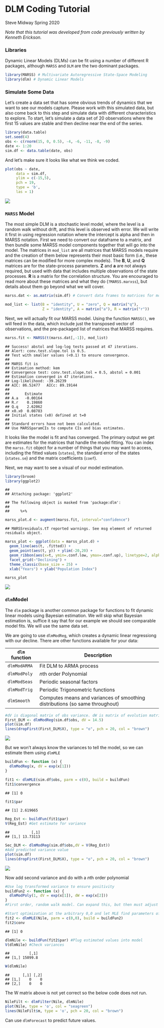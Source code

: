 DLM Coding Tutorial
================
Steve Midway
Spring 2020

*Note that this tutorial was developed from code previously written by
Kenneth Erickson.*

### Libraries

Dynamic Linear Models (DLMs) can be fit using a number of different R
packages, although `MARSS` and `DLM` are the two dominant packages.

``` r
library(MARSS) # Multivariate Autoregressive State-Space Modeling
library(dlm) # Dynamic Linear Models
```

### Simulate Some Data

Let’s create a data set that has some obvious trends of dynamics that we
want to see our models capture. Please work with this simulated data,
but also come back to this step and simulate data with different
characteristics to explore. To start, let’s simulate a data set of 20
observations where the first 15 values are stable and then decline near
the end of the series.

``` r
library(data.table)
set.seed(4)
obs <- c(rnorm(15, 0, 0.5), -4, -6, -11, -8, -9)
date <- 1:20
sim.df <- data.table(date, obs)
```

And let’s make sure it looks like what we think we coded.

``` r
plot(obs ~ date, 
     data = sim.df,
     ylim = c(-15,5),
     pch = 19,
     type = 'b',
     las = 1)
```

![](DLM_Coding_files/figure-gfm/unnamed-chunk-3-1.png)<!-- -->

### `MARSS` Model

The most simple DLM is a stochastic level model, where the level is a
random walk without drift, and this level is observed with error. We
will write it first in using regression notation where the intercept is
alpha and then in MARSS notation. First we need to convert our dataframe
to a matrix, and then bundle some MARSS model components together that
will go into the model. The matrices in `mod_list` are all matrices that
MARSS models require and the creation of them below represents their
most basic form (i.e., these matrices can be modified for more complex
models). The **B**, **U**, and **Q** matrices are for the state-process
parameters. **Z** and **a** are not always required, but used with data
that includes multiple observations of the state processes. **R** is a
matrix for the correlation structure. You are encouraged to read more
about these matrices and what they do (`?MARSS.marxss`), but details
about them go beyond what we will
cover.

``` r
marss.dat <- as.matrix(sim.df) # Convert data frames to matrices for model

mod_list <- list(B = "identity", U = "zero", Q = matrix("q"),
                 Z = "identity", A = matrix("a"), R = matrix("r"))
```

Next, we will actually fit our MARSS model. Using the function
`MARSS()`, we will feed in the data, which include just the transposed
vector of observations, and the pre-packaged list of matrices that MARSS
requires.

``` r
marss.fit <- MARSS(t(marss.dat[,-1]), mod_list)
```

    ## Success! abstol and log-log tests passed at 47 iterations.
    ## Alert: conv.test.slope.tol is 0.5.
    ## Test with smaller values (<0.1) to ensure convergence.
    ## 
    ## MARSS fit is
    ## Estimation method: kem 
    ## Convergence test: conv.test.slope.tol = 0.5, abstol = 0.001
    ## Estimation converged in 47 iterations. 
    ## Log-likelihood: -39.26239 
    ## AIC: 86.52477   AICc: 89.19144   
    ##  
    ##       Estimate
    ## A.a   -0.00164
    ## R.r    0.19860
    ## Q.q    2.62062
    ## x0.x0  0.08783
    ## Initial states (x0) defined at t=0
    ## 
    ## Standard errors have not been calculated. 
    ## Use MARSSparamCIs to compute CIs and bias estimates.

It looks like the model is fit and has converged. The primary output we
get are estimates for the matrices that handle the model fitting. You
can index the `marss.fit` object for a number of things that you may
want to access, including the fitted values (`states`), the standard
error of the states (`states.se`) and the matrix coefficients (`coef`).

Next, we may want to see a visual of our model estimation.

``` r
library(broom)
library(ggplot2)
```

    ## 
    ## Attaching package: 'ggplot2'

    ## The following object is masked from 'package:dlm':
    ## 
    ##     %+%

``` r
marss_plot.d <- augment(marss.fit, interval="confidence")
```

    ## MARSSresiduals.tT reported warnings. See msg element of returned residuals object.

``` r
marss_plot <- ggplot(data = marss_plot.d) +
  geom_line(aes(t, .fitted)) +
  geom_point(aes(t, y)) + ylim(-20,20) +
  geom_ribbon(aes(x=t, ymin=.conf.low, ymax=.conf.up), linetype=2, alpha=0.3) +
  facet_grid(~"Declining") + 
  theme_classic(base_size = 25) +
  xlab("Years") + ylab("Population Index")

marss_plot
```

![](DLM_Coding_files/figure-gfm/unnamed-chunk-6-1.png)<!-- -->

### `dlm`Model

The `dlm` package is another common package for functions to fit dynamic
linear models using Bayesian estimation. We will skip what Bayesian
estimation is, suffice it say that for our example we should see
comparable model fits. We will use the same data set.

We are going to use `dlmModReg`, which creates a dynamic linear
regressiong with our decline. There are other functions available for
your
data:

| `dlm` function | Description                                                                  |
| -------------- | ---------------------------------------------------------------------------- |
| `dlmModARMA`   | Fit DLM to ARMA process                                                      |
| `dlmModPoly`   | *n*th order Polynomial                                                       |
| `dlmModSeas`   | Periodic seasonal factors                                                    |
| `dlmModTrig`   | Periodic Trigonometric functions                                             |
| `dlmSmooth`    | Computes means and variances of smoothing distributions (so same throughout) |

``` r
#dV is diagonal matrix of obs variance. dW is matrix of evolution matrix
First_DLM <- dlmModReg(sim.df$obs, dV = 14.5)
plot(sim.df)
lines(dropFirst(First_DLM$X), type = "o", pch = 20, col = "brown")
```

![](DLM_Coding_files/figure-gfm/unnamed-chunk-7-1.png)<!-- -->

But we won’t always know the variances to tell the model, so we can
estimate them using `dlmMLE`

``` r
buildFun <- function (x) {
  dlmModReg(x, dV = exp(x[1]))
}

fit1 <- dlmMLE(sim.df$obs, parm = c(0), build = buildFun)
fit1$convergence
```

    ## [1] 0

``` r
fit1$par
```

    ## [1] 2.619665

``` r
Reg_Est <- buildFun(fit1$par)
V(Reg_Est) #Get estimate for variance
```

    ##          [,1]
    ## [1,] 13.73113

``` r
Sec_DLM <- dlmModReg(sim.df$obs,dV = V(Reg_Est)) 
#Add predicted variance value
plot(sim.df)
lines(dropFirst(First_DLM$X), type = "o", pch = 20, col = "brown")
```

![](DLM_Coding_files/figure-gfm/unnamed-chunk-8-1.png)<!-- -->

Now add second variance and do with a *n*th order polynomial

``` r
#Use log transformed variance to ensure positivity
buildFun2 <- function (x) {
  dlmModPoly(1, dV = exp(x[1]), dW = exp(x[2]))
}
#First order, random walk model. Can expand this, but then must adjust dV and dW matrices as well. Default is 2 for a linear model

#Start optimization at the arbitrary 0,0 and let MLE find parameters of interest
fit2 <- dlmMLE(Nile, parm = c(0,0), build = buildFun2)
fit2$conv
```

    ## [1] 0

``` r
dlmNile <- buildFun(fit2$par) #Plug estimated values into model
V(dlmNile) #Check variances
```

    ##         [,1]
    ## [1,] 15099.8

``` r
W(dlmNile)
```

    ##      [,1] [,2]
    ## [1,]    0    0
    ## [2,]    0    0

The W matrix above is not yet correct so the below code does not run.

``` r
NileFilt <- dlmFilter(Nile, dlmNile)
plot(Nile, type = 'o', col = "seagreen")
lines(NileFilt$m, type = 'o', pch = 20, col = "brown")
```

Can use `dlmForecast` to predict future values.
